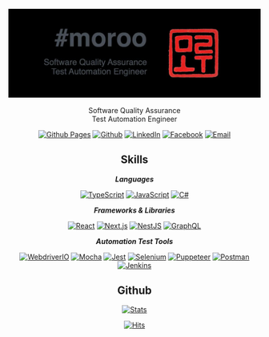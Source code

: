 <div align="center">

![Github Profile Cover Image](https://raw.githubusercontent.com/morooLee/morooLee/main/github-profile-cover-image.png)

Software Quality Assurance<br />Test Automation Engineer

[![Github Pages](https://img.shields.io/badge/Blog-000000?style=round&logo=Vercel&logoColor=white&link=https://blog.moroo.dev)](https://blog.moroo.dev)
[![Github](https://img.shields.io/badge/morooLee-181717?style=round&logo=Github&logoColor=white&link=https://github.com/morooLee)](https://github.com/morooLee)
[![LinkedIn](https://img.shields.io/badge/moroo-0A66C2?style=round&logo=LinkedIn&logoColor=white&link=https://www.linkedin.com/in/moroo)](https://www.linkedin.com/in/moroo)
[![Facebook](https://img.shields.io/badge/moroo.lee-1877F2?style=round&logo=Facebook&logoColor=white&link=https://www.facebook.com/moroo.lee)](https://www.linkedin.com/in/moroo)
[![Email](https://img.shields.io/badge/moroo.lee@gmail.com-EA4335?style=round&logo=Gmail&logoColor=white&link=mailto:moroo.lee@gmail.com)](mailto:moroo.lee@gmail.com)

## Skills

**_Languages_**

[![TypeScript](https://img.shields.io/badge/TypeScript-3178C6?style=round&logo=TypeScript&logoColor=white&link=https://www.typescriptlang.org)](https://www.typescriptlang.org)
[![JavaScript](https://img.shields.io/badge/JavaScript-F7DF1E?style=round&logo=JavaScript&logoColor=white&link=https://developer.mozilla.org/docs/Web/JavaScript)](https://developer.mozilla.org/docs/Web/JavaScript)
[![C#](https://img.shields.io/badge/C%23-5d2b90?style=round&logo=C-Sharp&logoColor=white&link=https://docs.microsoft.com/dotnet/csharp)](https://docs.microsoft.com/dotnet/csharp)

**_Frameworks & Libraries_**

[![React](https://img.shields.io/badge/React-61DAFB?style=round&logo=React&logoColor=white&link=https://reactjs.org)](https://reactjs.org)
[![Next.js](https://img.shields.io/badge/Next.js-000000?style=round&logo=Next.js&logoColor=white&link=https://nextjs.org)](https://nextjs.org)
[![NestJS](https://img.shields.io/badge/NestJS-E0234E?style=round&logo=NestJS&logoColor=white&link=https://nestjs.com)](https://nestjs.com)
[![GraphQL](https://img.shields.io/badge/GraphQL-E10098?style=round&logo=GraphQL&logoColor=white&link=https://graphql.org)](https://graphql.org)

**_Automation Test Tools_**

[![WebdriverIO](https://img.shields.io/badge/WebdriverIO-EA5906?style=round&logo=WebdriverIO&logoColor=white&link=https://webdriver.io)](https://webdriver.io)
[![Mocha](https://img.shields.io/badge/Mocha-8D6748?style=round&logo=Mocha&logoColor=white&link=https://mochajs.org)](https://mochajs.org)
[![Jest](https://img.shields.io/badge/Jest-C21325?style=round&logo=Jest&logoColor=white&link=https://jestjs.io)](https://jestjs.io)
[![Selenium](https://img.shields.io/badge/Selenium-43B02A?style=round&logo=Selenium&logoColor=white&link=https://www.selenium.dev)](https://www.selenium.dev)
[![Puppeteer](https://img.shields.io/badge/Puppeteer-40B5A4?style=round&logo=Puppeteer&logoColor=white&link=https://pptr.dev)](https://pptr.dev)
[![Postman](https://img.shields.io/badge/Postman-FF6C37?style=round&logo=Postman&logoColor=white&link=https://www.postman.com)](https://www.postman.com)
[![Jenkins](https://img.shields.io/badge/Jenkins-D24939?style=round&logo=Jenkins&logoColor=white&link=https://www.jenkins.io)](https://www.jenkins.io)

## Github

[![Stats](https://github-readme-stats.vercel.app/api?username=morooLee&theme=nightowl&show_icons=true)](https://github.com/morooLee)

[![Hits](https://hits.seeyoufarm.com/api/count/incr/badge.svg?url=https%3A%2F%2Fgithub.com%2FmorooLee&count_bg=%2379C83D&title_bg=%23555555&icon=&icon_color=%23E7E7E7&title=hits&edge_flat=false)](https://github.com/morooLee)

</div>
